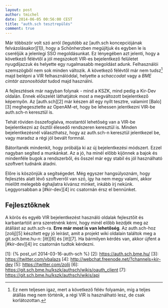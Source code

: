 ```yaml
---
layout: post
author: tmichel
date: 2014-06-05 00:56:00 CEST
title: "auth.sch tesztrepülés"
comment: true
---
```


Már többször volt szó arról (legutóbb az [auth.sch koncepciójának
felvázolásakor][1]), hogy a Schönherzben megújítjuk és egyben le is cseréljük a
jelenlegi SSO megoldásunkat. Ez lényegében azt jelenti, hogy a következő
félévtől a jól megszokott VIR-es bejelentkező felületet nyugdíjazzuk és helyette
egy rugalmasabb megoldást adunk. Felhasználói szemszögből nem sok minden
változik. A következő félévtől már nem tudsz[^1] majd belépni a VIR
felhasználóddal, helyette a _schaccodat_ vagy a _BME címtár azonosítódat_ tudod
majd használni.

A fejlesztések már nagyban folynak - mind a KSZK, mind pedig a Kir-Dev oldalán.
Ennek előszelét láthatjátok most a megváltozott bejelentkező képernyőn. Az
[auth.sch][2] már készen áll egy nyílt tesztre, valamint [Balo][3]
meghegesztette az OpenAM-et, hogy be lehessen jelentkezni VIR-be auth.sch-n
keresztül is.

Tehát röviden összefoglalva, mostantól lehetőség van a VIR-be bejelentkezni az
ősztől élesedő rendszeren keresztül is. Minden bejelentkezésnél választhatsz,
hogy az auth.sch-n keresztül jelentkezel be, vagy maradsz a régi jól bevált
formnál.

Bátorítanék mindenkit, hogy próbálja ki az új bejelentkezési módszert. Ezzel 
nagyban segíted a munkánkat. Az a jó, ha minél előbb kijönnek a bajok és 
mindenféle bugok a rendszerből, és ősszel már egy stabil és jól használható
szoftvert tudnánk átadni.

Előre is köszönjük a segítségedet. Még egyszer hangsúlyoznám, hogy fejlesztés
alatt lévő szoftverről van szó, így ha nem megy valami, akkor mielőtt melegebb
éghajlatra kívánsz minket, inkább írj nekünk. Leggyorsabban a [#kir-dev][4] irc
csatornán érsz el bennünket.

## Fejlesztőknek

A körös és egyéb VIR bejelentkezést használó oldalak fejlesztőit és
karbantartóit arra szeretnénk kérni, hogy minél előbb kezdjék meg az átállást az
auth.sch-ra. **Erre már most is van lehetőség**. Az auth.sch-hoz [zolij][5]
készített egy jó leírást, amit a projekt wiki oldalain találtok meg a
git.sch.bme.hu-n: [itt][6] és [itt][7]. Ha bármilyen kérdés van, akkor újfent a
[#kir-dev][4] irc csatornán tudtok kérdezni.

[^1]: Ez nem teljesen igaz, mert a következő félév folyamán, míg a teljes átállás
meg nem történik, a régi VIR is használható lesz, de csak korlátozottan.

[1]: {% post_url 2014-03-16-auth-sch %}
[2]: https://auth.sch.bme.hu/
[3]: https://twitter.com/vbalazs
[4]: http://webchat.freenode.net/?channels=kir-dev
[5]: https://twitter.com/zolij
[6]: https://git.sch.bme.hu/kszk/authsch/wikis/oauth_client
[7]: https://git.sch.bme.hu/kszk/authsch/wikis/api

